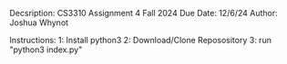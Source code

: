 Decsription: CS3310 Assignment 4 Fall 2024
Due Date: 12/6/24
Author: Joshua Whynot

Instructions:
    1: Install python3
    2: Download/Clone Reposository
    3: run "python3 index.py"
